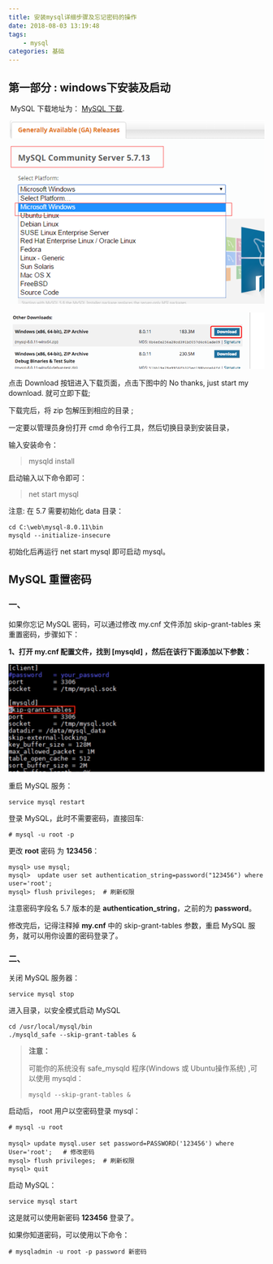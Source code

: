 ```yaml
---
title: 安装mysql详细步骤及忘记密码的操作
date: 2018-08-03 13:19:48
tags:
	- mysql
categories: 基础
---
```


## **第一部分** **:**  **windows下安装及启动**

 MySQL 下载地址为： [MySQL 下载](https://dev.mysql.com/downloads/mysql/).  

![img](安装mysql详细步骤及忘记密码的操作\1.png) 

![img](安装mysql详细步骤及忘记密码的操作\2.png) 

点击 Download 按钮进入下载页面，点击下图中的 No thanks, just start my download. 就可立即下载;

下载完后，将 zip 包解压到相应的目录 ;

一定要以管理员身份打开 cmd 命令行工具，然后切换目录到安装目录，

输入安装命令：

> mysqld install

启动输入以下命令即可： 

> net start mysql

注意: 在 5.7 需要初始化 data 目录：

```
cd C:\web\mysql-8.0.11\bin 
mysqld --initialize-insecure 
```

初始化后再运行 net start mysql 即可启动 mysql。

## **MySQL 重置密码** 

### 一、

如果你忘记 MySQL 密码，可以通过修改 my.cnf 文件添加 skip-grant-tables 来重置密码，步骤如下：

**1、打开 my.cnf 配置文件，找到 [mysqld] ，然后在该行下面添加以下参数：**

![img](安装mysql详细步骤及忘记密码的操作\3.jpg) 

重启 MySQL 服务：

```
service mysql restart
```

登录 MySQL，此时不需要密码，直接回车:

```
# mysql -u root -p
```

更改 **root** 密码 为 **123456**：

```
mysql> use mysql;
mysql>  update user set authentication_string=password("123456") where user='root';
mysql> flush privileges;  # 刷新权限
```

注意密码字段名 5.7 版本的是 **authentication_string**，之前的为 **password**。

修改完后，记得注释掉 **my.cnf** 中的 skip-grant-tables 参数，重启 MySQL 服务，就可以用你设置的密码登录了。

### 二、

关闭 MySQL 服务器：

```
service mysql stop
```

进入目录，以安全模式启动 MySQL

```
cd /usr/local/mysql/bin  
./mysqld_safe --skip-grant-tables & 
```

> **注意：**
>
> 可能你的系统没有 safe_mysqld 程序(Windows 或 Ubuntu操作系统) ,可以使用 mysqld：
>
> ```
> mysqld --skip-grant-tables &
> ```

启动后， root 用户以空密码登录 mysql：

```
# mysql -u root

mysql> update mysql.user set password=PASSWORD('123456') where User='root';   # 修改密码
mysql> flush privileges;  # 刷新权限
mysql> quit 
```

启动 MySQL：

```
service mysql start
```

这是就可以使用新密码 **123456** 登录了。

如果你知道密码，可以使用以下命令：

```
# mysqladmin -u root -p password 新密码
```